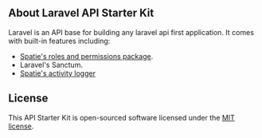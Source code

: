 ## About Laravel API Starter Kit

Laravel is an API base for building any laravel api first application. It comes with built-in features including:

-   [Spatie's roles and permissions package](https://spatie.be/docs/laravel-permission/v6/introduction).
-   Laravel's Sanctum.
-   [Spatie's activity logger](https://spatie.be/docs/laravel-activitylog/v4/introduction)

## License

This API Starter Kit is open-sourced software licensed under the [MIT license](https://opensource.org/licenses/MIT).
